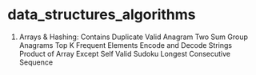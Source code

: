 # data_structures_algorithms


1. Arrays & Hashing:
Contains Duplicate
Valid Anagram
Two Sum
Group Anagrams
Top K Frequent Elements
Encode and Decode Strings   	
Product of Array Except Self
Valid Sudoku
Longest Consecutive Sequence